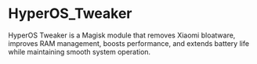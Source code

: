 # HyperOS_Tweaker
 HyperOS Tweaker is a Magisk module that removes Xiaomi bloatware, improves RAM management, boosts performance, and extends battery life while maintaining smooth system operation.

